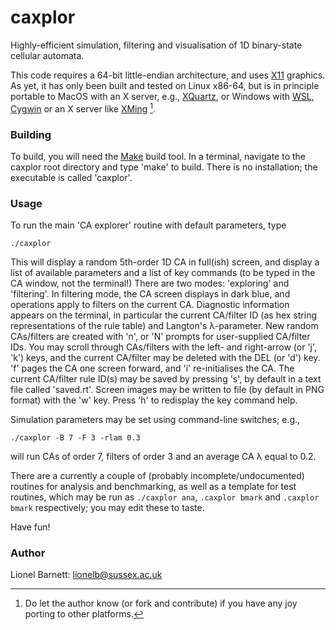 # caxplor
Highly-efficient simulation, filtering and visualisation of 1D binary-state cellular automata.

This code requires a 64-bit little-endian architecture, and uses [X11](https://en.wikipedia.org/wiki/X_Window_System) graphics. As yet, it has only been built and tested on Linux x86-64, but is in principle portable to MacOS with an X server, e.g.,  [XQuartz](https://www.xquartz.org/), or Windows with [WSL](https://learn.microsoft.com/en-us/windows/wsl/), [Cygwin](https://www.cygwin.com/) or an X server like [XMing](http://www.straightrunning.com/XmingNotes/) [^1].

### Building
To build, you will need the [Make](https://www.gnu.org/software/make/) build tool. In a terminal, navigate to the caxplor root directory and type 'make' to build. There is no installation; the executable is called 'caxplor'.

### Usage
To run the main 'CA explorer' routine with default parameters, type
```
./caxplor
```
This will display a random 5th-order 1D CA in full(ish) screen, and display a list of available parameters and a list of key commands (to be typed in the CA window, not the terminal!) There are two modes: 'exploring' and 'filtering'. In filtering mode, the CA screen displays in dark blue, and operations apply to filters on the current CA. Diagnostic information appears on the terminal, in particular the current CA/filter ID (as hex string representations of the rule table) and Langton's &lambda;-parameter. New random CAs/filters are created with 'n', or 'N' prompts for user-supplied CA/filter IDs. You may scroll through CAs/filters with the left- and right-arrow (or 'j', 'k') keys, and the current CA/filter may be deleted with the DEL (or 'd') key. 'f' pages the CA one screen forward, and 'i' re-initialises the CA. The current CA/filter rule ID(s) may be saved by pressing 's', by default in a text file called 'saved.rt'. Screen images may be written to file (by default in PNG format) with the 'w' key. Press 'h' to redisplay the key command help.

Simulation parameters may be set using command-line switches; e.g.,
```
./caxplor -B 7 -F 3 -rlam 0.3
```
will run CAs of order 7, filters of order 3 and an average CA &lambda; equal to 0.2.

There are a currently a couple of (probably incomplete/undocumented) routines for analysis and benchmarking, as well as a template for test routines, which may be run as `./caxplor ana`, `.caxplor bmark` and `.caxplor bmark` respectively; you may edit these to taste.

Have fun!

### Author
Lionel Barnett: lionelb@sussex.ac.uk
[^1]: Do let the author know (or fork and contribute) if you have any joy porting to other platforms.
